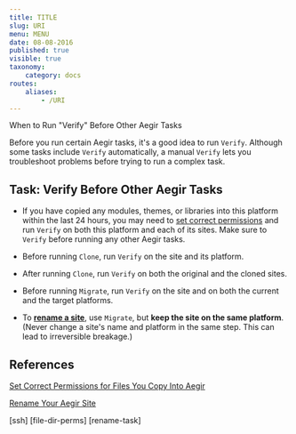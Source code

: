 ```yaml
---
title: TITLE
slug: URI
menu: MENU
date: 08-08-2016
published: true
visible: true
taxonomy:
    category: docs
routes:
    aliases:
        - /URI
---
```

When to Run "Verify" Before Other Aegir Tasks

Before you run certain Aegir tasks, it's a good idea to run `Verify`.
Although some tasks include `Verify` automatically, a manual `Verify`
lets you troubleshoot problems before trying to run a complex task.

Task: Verify Before Other Aegir Tasks
-------------------------------------

-   If you have copied any modules, themes, or libraries into this
    platform within the last 24 hours, you may need to
    [set correct permissions](file-dir-perms) and run `Verify` on both
    this platform
    and each of its sites. Make sure to `Verify` before running any
    other Aegir tasks.

-   Before running `Clone`, run `Verify` on the site and its platform.

-   After running `Clone`, run `Verify` on both the original and the
    cloned sites.

-   Before running `Migrate`, run `Verify` on the site and on both the
    current and the target platforms.

-   To [**rename a site**](rename-task), use `Migrate`, but
    **keep the site on the same platform**.
    (Never change a site's name and platform in the same
    step. This can lead to irreversible breakage.)

References
----------

[Set Correct Permissions for Files You Copy Into Aegir](file-dir-perms)

[Rename Your Aegir Site](rename-task)

[ssh]
[file-dir-perms]
[rename-task]
